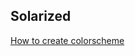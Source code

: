 ## Solarized

[How to create colorscheme](https://speakerdeck.com/cocopon/creating-your-lovely-color-scheme)


